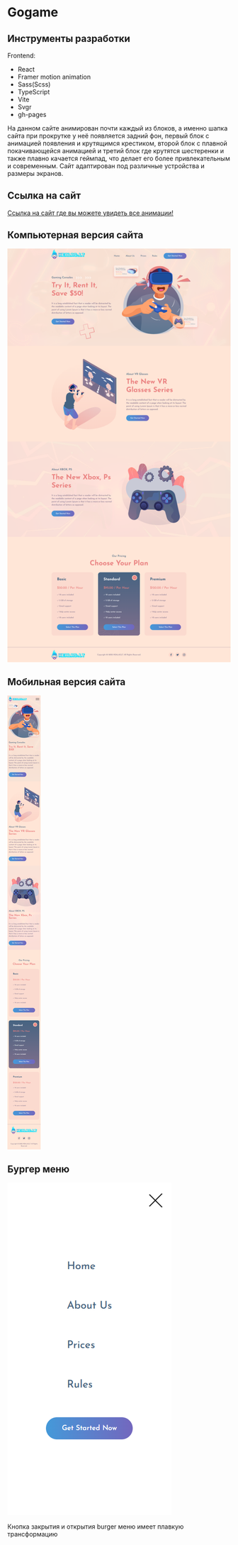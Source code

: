 # Gogame

## Инструменты разработки

<span>Frontend: </span>
- React
- Framer motion animation
- Sass(Scss)
- TypeScript
- Vite
- Svgr
- gh-pages

На данном сайте анимирован почти каждый из блоков, а именно шапка сайта при прокрутке у неё появляется задний фон, первый блок с анимацией появления и крутящимся крестиком, второй блок с плавной покачивающейся анимацией и третий блок где крутятся шестеренки и также плавно качается геймпад, что 
делает его более привлекательным и современным. Сайт 
адаптирован под различные устройства и размеры экранов.

## Ссылка на сайт
[Ссылка на сайт где вы можете увидеть все анимации!](https://blackdarkes.github.io/Gogames/ "Перейти к сайту")

## Компьютерная версия сайта

![](/public/github/desctop.png "Компьютерная версия")  

## Мобильная версия сайта

![](/public/github/mobile.png "Мобильная версия")

## Бургер меню

![](/public/github/burger.png "Бургер меню")

Кнопка закрытия и открытия burger меню имеет плавкую трансформацию